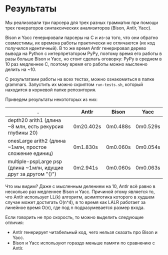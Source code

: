 # Результаты
Мы реализовали три парсера для трех разных грамматик при помощи трех генераторов синтаксических анализиторов (Bison, Antlr, Yacc). 

Bison и Yacc генерировали парсеры на С и из-за того, что они обратно совместимы, их времена работы практически не отличаются (их код получился идентичный). В то же время Antlr генерировал дерево вывода на Python с интерпретатором PyPy, поэтому время его работы в разы больше Bison и Yacc, но стоит сделать оговорку: PyPy в среднем в 10 раз медленнее С, поэтому время его работы можно мысленно делить на ~10.

С результатами работы на всех тестах, можно ознакомиться в папке grammars. Запустить их можно скриптом `run-tests.sh`, который находится в корневой папке репозитория.

Приведем результаты некототорых из них:

.   | Antlr | Bison | Yacc
------- | -------- | -------- | --------
depth20 arith1 (длина ~8 млн, есть рекурсия глубины 20)| 0m20.402s | 0m0.488s | 0m0.529s
onesLarge arith2 (длина ~1млн, простое сложение единиц) | 0m1.830s  | 0m0.060s | 0m0.054s
multiple-pspLarge psp (длина ~1млн, идущие друг за другом "()")| 0m2.941s | 0m0.060s | 0m0.063s

Что мы видим? Даже с мысленным делением на 10, Antlr всё равно в несколько раз медленнее Bison и Yacc. Причиной этому является то, что Antlr использует LL(k) алгоритм, асимптотика которого в худшем случае может достигать O(n^4), в то время как LALR работает за линейное время O(n), где под n подразумевается размер входа.

Если говорить не про скорость, то можно выделить следующие отличия:

- Antlr генерирует читабельный код, чего нельзя сказать про Bison и Yacc.
- Bison и Yacc используют гораздо меньше памяти по сравнению с Antlr.

